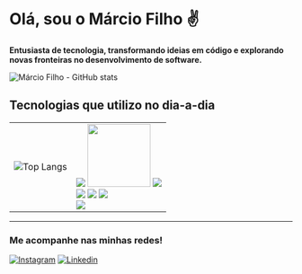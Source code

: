 # **Olá, sou o Márcio Filho ✌️**
**Entusiasta de tecnologia, transformando ideias em código e explorando novas fronteiras no desenvolvimento de software.**
<br>


![Márcio Filho - GitHub stats](https://github-readme-stats.vercel.app/api?username=marcio24&show_icons=true&hide=contribs,prs&theme=transparent&locale=pt-br&include_all_commits=true&count_private=true)


## Tecnologias que utilizo no dia-a-dia

<table>
  <tr>
    <td>
      <img src="https://github-readme-stats.vercel.app/api/top-langs/?username=marcio24&layout=compact&locale=pt-br" alt="Top Langs" />
    </td>
    <td >
      <img src="https://img.shields.io/badge/MySQL-00000F?style=for-the-badge&logo=mysql&logoColor=white"/>
      <img style="width: 112px" src="https://blog.desdelinux.net/wp-content/uploads/2024/01/logo-firebird-1024x255.jpeg.webp"/>
      <img src="https://img.shields.io/badge/JavaScript-F7DF1E?style=for-the-badge&logo=javascript&logoColor=black"/>
      <br>
      <img src="https://img.shields.io/badge/Delphi_RAD_Studio-B22222?style=for-the-badge&logo=delphi&logoColor=white"/>
      <img src="https://img.shields.io/badge/CSS-239120?&style=for-the-badge&logo=css3&logoColor=white"/>
      <img src="https://img.shields.io/badge/HTML-239120?style=for-the-badge&logo=html5&logoColor=white"/>
      <br>
      <img src="https://img.shields.io/badge/TypeScript-007ACC?style=for-the-badge&logo=typescript&logoColor=white"/>
    </td>
  </tr>
</table>



---

### **Me acompanhe nas minhas redes!**
[![Instagram](https://img.shields.io/badge/Instagram-E4405F?style=for-the-badge&logo=instagram&logoColor=white)]([https://www.instagram.com/eu_marcinn/](https://www.instagram.com/eu_marciooo/)) [![Linkedin](https://img.shields.io/badge/LinkedIn-0077B5?style=for-the-badge&logo=linkedin&logoColor=white)](#)




